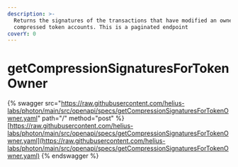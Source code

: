 ```yaml
---
description: >-
  Returns the signatures of the transactions that have modified an owner's
  compressed token accounts. This is a paginated endpoint
coverY: 0
---
```


# getCompressionSignaturesForTokenOwner

{% swagger src="https://raw.githubusercontent.com/helius-labs/photon/main/src/openapi/specs/getCompressionSignaturesForTokenOwner.yaml" path="/" method="post" %}
[https://raw.githubusercontent.com/helius-labs/photon/main/src/openapi/specs/getCompressionSignaturesForTokenOwner.yaml](https://raw.githubusercontent.com/helius-labs/photon/main/src/openapi/specs/getCompressionSignaturesForTokenOwner.yaml)
{% endswagger %}
